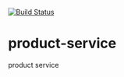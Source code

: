 [![Build Status](https://travis-ci.org/leonardusdani/product-service.svg?branch=master)](https://travis-ci.org/leonardusdani/product-service)
# product-service
product service
